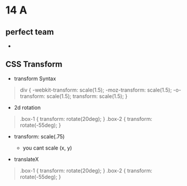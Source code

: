 # 14 A
## perfect team
- 
## CSS Transform
- transform Syntax
>div {
  -webkit-transform: scale(1.5);
     -moz-transform: scale(1.5);
       -o-transform: scale(1.5);
          transform: scale(1.5);
}

- 2d rotation
>.box-1 {
  transform: rotate(20deg);
}
.box-2 {
  transform: rotate(-55deg);
}

- transform: scale(.75)
  - you cant scale (x, y)

- translateX
>.box-1 {
  transform: rotate(20deg);
}
.box-2 {
  transform: rotate(-55deg);
}
